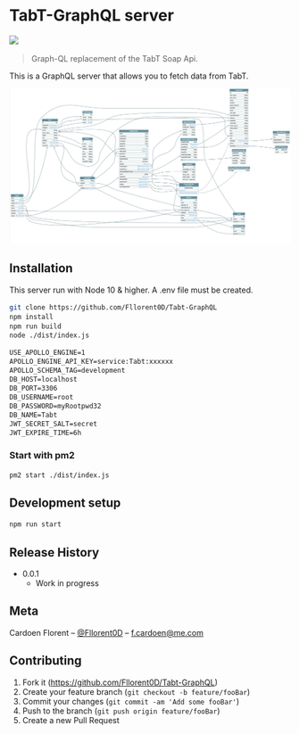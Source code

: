 # TabT-GraphQL server
![](https://github.com/Fllorent0D/Tabt-GraphQL/workflows/Build/badge.svg)
> Graph-QL replacement of the TabT Soap Api.

This is a GraphQL server that allows you to fetch data from TabT. 

![](voyager.png)

## Installation

This server run with Node 10 & higher. A .env file must be created.

```sh
git clone https://github.com/Fllorent0D/Tabt-GraphQL
npm install
npm run build
node ./dist/index.js
```

```dotenv
USE_APOLLO_ENGINE=1
APOLLO_ENGINE_API_KEY=service:Tabt:xxxxxx
APOLLO_SCHEMA_TAG=development
DB_HOST=localhost
DB_PORT=3306
DB_USERNAME=root
DB_PASSWORD=myRootpwd32
DB_NAME=Tabt
JWT_SECRET_SALT=secret
JWT_EXPIRE_TIME=6h
```

### Start with pm2

```sh
pm2 start ./dist/index.js
```

## Development setup

```sh
npm run start
```

## Release History

* 0.0.1
    * Work in progress

## Meta

Cardoen Florent – [@Fllorent0D](https://twitter.com/fllorent0D) – f.cardoen@me.com

## Contributing

1. Fork it (<https://github.com/Fllorent0D/Tabt-GraphQL>)
2. Create your feature branch (`git checkout -b feature/fooBar`)
3. Commit your changes (`git commit -am 'Add some fooBar'`)
4. Push to the branch (`git push origin feature/fooBar`)
5. Create a new Pull Request
